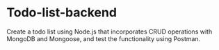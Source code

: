 # Todo-list-backend
Create a todo list using Node.js that incorporates CRUD operations with MongoDB and Mongoose, and test the functionality using Postman.
